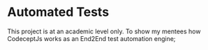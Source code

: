 # Automated Tests

This project is at an academic level only. To show my mentees how CodeceptJs works as an End2End test automation engine;
